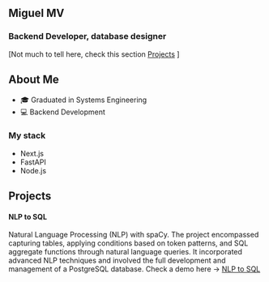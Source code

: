 ## Miguel MV
### Backend Developer, database designer

[Not much to tell here, check this section [Projects](#projects) ]

## About Me

- 🎓 Graduated in Systems Engineering
- 💻 Backend Development

### My stack

- Next.js
- FastAPI
- Node.js

## Projects

#### NLP to SQL
Natural Language Processing (NLP) with spaCy. The project encompassed capturing tables, applying conditions based on token patterns, and SQL aggregate functions through natural language queries. It incorporated advanced NLP techniques and involved the full development and management of a PostgreSQL database. Check a demo here ->
[NLP to SQL](https://tholliver.vercel.app/projects/tho1-2023)
